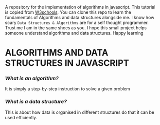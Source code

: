 A repository for the implementation of algorithms in javascript. This tutorial is copied from [W3schools](https://www.w3schools.com/dsa/index.php). You can clone this repo to learn the fundamentals of Algorithms and data structures alongside me.  I know how scary `Data Structures & Algorithms` are for a self thought programmer. Trust me I am in the same shoes as you. I hope this small project helps someone understand algorithms and data structures. Happy learning

# ALGORITHMS AND DATA STRUCTURES IN JAVASCRIPT

### *What is an algorithm?*
It is simply a step-by-step instruction to solve a given problem

### *What is a data structure?*
This is about how data is organised in different structures do that it can be used efficiently.